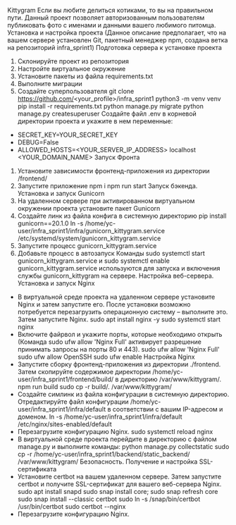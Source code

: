Kittygram
Если вы любите делиться котиками, то вы на правильном пути. Данный проект позволяет авторизованным пользователям публиковать фото с именами и данными вашего любимого питомца.
Установка и настройка проекта
(Данное описание предполагает, что на вашем сервере установлен Git, пакетный менеджер npm, создана ветка на репозиторий infra_sprint1)
Подготовка сервера к установке проекта
1. Склонируйте проект из репозитория
2. Настройте виртуальное окружение
3. Установите пакеты из файла requirements.txt
4. Выполните миграции
5. Создайте суперпользователя
git clone https://github.com/<your_profile>/infra_sprint1
python3 -m venv venv
pip install -r requirements.txt
python manage.py migrate
python manage.py createsuperuser 
Создайте файл .env в корневой директории проекта и укажите в нем переменные:
- SECRET_KEY=YOUR_SECRET_KEY
- DEBUG=False
- ALLOWED_HOSTS=<YOUR_SERVER_IP_ADDRESS> localhost <YOUR_DOMAIN_NAME>
Запуск Фронта
1. Установите зависимости фронтенд-приложения из директории /frontend/
2. Запустите приложение
npm i
npm run start
Запуск бэкенда. Установка и запуск Gunicorn
1. На удаленном сервере при активированном виртуальном окружении проекта установите пакет Gunicorn
2. Cоздайте линк из файла конфига в системную директорию
pip install gunicorn==20.1.0
ln -s /home/yc-user/infra_sprint1/infra/gunicorn_kittygram.service /etc/systemd/system/gunicorn_kittygram.service
3. Запустите процесс gunicorn_kittygram.service
4. Добавьте процесс в автозапуск
Команды sudo systemctl start gunicorn_kittygram.service и sudo systemctl enable gunicorn_kittygram.service используются для запуска и включения службы gunicorn_kittygram на сервере.
Настройка веб-сервера. Установка и запуск Nginx
- В виртуальной среде проекта на удаленном сервере установите Nginx и затем запустите его. После установки возможно потребуется перезагрузить операционную систему – выполните это. Затем запустите Nginx.
sudo apt install nginx -y
sudo systemctl start nginx
- Включите файрвол и укажите порты, которые необходимо открыть (Команда sudo ufw allow 'Nginx Full' активирует разрешение принимать запросы на порты 80 и 443).
sudo ufw allow 'Nginx Full'
sudo ufw allow OpenSSH
sudo ufw enable
Настройка Nginx
- Запустите сборку фронтенд-приложения из директории ./frontend. Затем скопируйте содержимое директории /home/yc-user/infra_sprint1/frontend/build/ в директорию /var/www/kittygram/.
npm run build
sudo cp -r build/. /var/www/kittygram/
- Создайте симлинк из файла конфигурации в системную директорию. Отредактируйте файл конфигурации /home/yc-user/infra_sprint1/infra/default в соответствии с вашим IP-адресом и доменом.
ln -s /home/yc-user/infra_sprint1/infra/default /etc/nginx/sites-enabled/default
- Перезагрузите конфигурацию Nginx.
sudo systemctl reload nginx
- В виртуальной среде проекта перейдите в директорию с файлом manage.py и выполните команды:
python manage.py collectstatic
sudo cp -r /home/yc-user/infra_sprint1/backend/static_backend/ /var/www/kittygram/
Безопасность. Получение и настройка SSL-сертификата
- Установите certbot на вашем удаленном сервере. Затем запустите certbot и получите SSL-сертификат для вашего веб-сервера Nginx.
sudo apt install snapd
sudo snap install core; sudo snap refresh core
sudo snap install --classic certbot
sudo ln -s /snap/bin/certbot /usr/bin/certbot
sudo certbot --nginx
- Перезагрузите конфигурацию Nginx.

